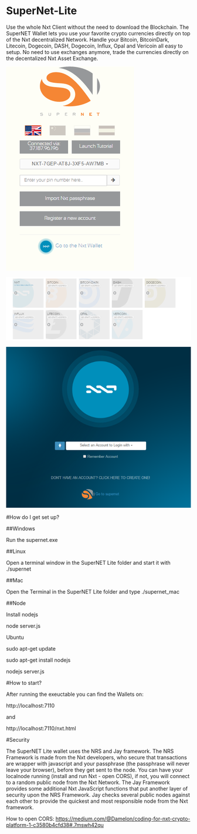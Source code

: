 # SuperNet-Lite
Use the whole Nxt Client without the need to download the Blockchain. The SuperNET Wallet lets you use your favorite crypto currencies directly on top of the Nxt decentralized Network. Handle your Bitcoin, BitcoinDark, Litecoin, Dogecoin, DASH, Dogecoin, Influx, Opal and Vericoin all easy to setup. No need to use exchanges anymore, trade the currencies directly on the decentalized Nxt Asset Exchange.

![Alt text](/img/snet_lockscreen.png?raw=true "SuperNET Welcome Screen")

![Alt text](/img/coins.png?raw=true "SuperNET Coins Board")

![Alt text](/img/nxt_wallet.png?raw=true "Nxt Welcome Screen")

#How do I get set up?

##Windows

Run the supernet.exe

##Linux


Open a terminal window in the SuperNET Lite folder and start it with ./supernet

##Mac

Open the Terminal in the SuperNET Lite folder and type ./supernet_mac

##Node

Install nodejs

node server.js

Ubuntu

sudo apt-get update

sudo apt-get install nodejs

nodejs server.js

#How to start?

After running the exeuctable you can find the Wallets on:

http://localhost:7110

and

http://localhost:7110/nxt.html

#Security

The SuperNET Lite wallet uses the NRS and Jay framework. The NRS Framework is made from the Nxt developers, who secure that transactions are wrapper with javascript and your passphrase (the passphrase will never leave your browser), before they get sent to the node. You can have your localnode running (install and run Nxt - open CORS), if not, you will connect to a random public node from the Nxt Network. The Jay Framework provides some additional Nxt JavaScript functions that put another layer of security upon the NRS Framework. Jay checks several public nodes against each other to provide the quickest and most responsible node from the Nxt framework.

How to open CORS: https://medium.com/@Damelon/coding-for-nxt-crypto-platform-1-c3580b4cfd38#.7mswh42qu
